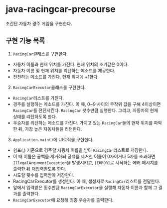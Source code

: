 # java-racingcar-precourse
초간단 자동차 경주 게임을 구현한다.

## 구현 기능 목록
1. `RacingCar`클래스를 구현한다.
- 자동차 이름과 현재 위치를 가진다. 현재 위치의 초기값은 0이다.
- 자동차 이름 및 현재 위치를 리턴하는 메소드를 제공한다.
- 전진하는 메소드를 가진다. 현재 위치에 +1한다.

2. `RacingCarExecutor`클래스를 구현한다.
- `RacingCar`리스트를 가진다.
- 경주를 실행하는 메소드를 가진다. 이 때, 0~9 사이의 무작위 값을 구해 4이상이면 `RacingCar`를 전진시킨다. `RacingCar` 갯수만큼 실행한다.
그리고, 자동차의 현재 상태를 리턴하도록 한다.
- 우승자를 리턴하는 메소드를 가진다. 가지고 있는 `RacingCar`들의 현재 위치를 파악한 뒤, 가장 높은 자동차들을 리턴한다.

3. `Application.main()`에 UI로직을 구현한다.
- 쉼표(,) 기준으로 경주할 자동차 이름을 받아 `RacingCar`리스트로 저장한다.
- 이 때 이름은 공백을 제거하되 공백을 제거한 이름이 0자이거나 5자를 초과하면 `IllegalArgumentException`을 발생시키고,
  `[ERROR]`로 시작하는 에러 메시지를 출력한 뒤 재입력받도록 한다.
- 시도할 횟수를 입력받아 저장한다.
- RacingCarExecutor를 생성한다. 이 때, 생성자로 `RacingCar`리스트를 전달한다.
- 앞에서 입력받은 횟수만큼 `RacingCarExecutor`을 실행해 자동차 이름과 함께 그 결과를 출력한다.
- `RacingCarExecutor`에 요청해 최종 우승자를 출력한다.